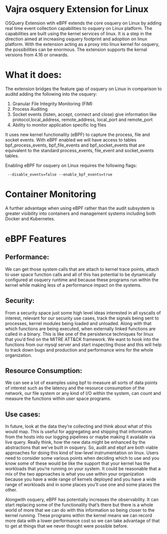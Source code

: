 # Vajra osquery Extension for Linux 

OSQuery Extension wtih eBPF extends the core osquery on Linux by adding real time event collection capabilities to osquery on Linux platform. The capabilities are built using the kernel services of linux. It is a step in the direction aimed at increasing osquery footprint and adoption on linux platform. With the extension acting as a proxy into linux kernel for osquery, the possibilities can be enormous. The extension supports the kernal versions from 4.16 or onwards.

# What it does: 

The extension bridges the feature gap of osquery on Linux in comparison to auditd adding the following into the osquery: 
1. Granular File Integrity Monitoring (FIM) 
2. Process Auditing 
3. Socket events (listen, accept, connect and close) give information like protocol,local_address, remote_address, local_port and remote_port
4. Ability to monitor application specific log files


It uses new kernel functionality (eBPF) to capture the process, file and socket events.
With eBPF enabled we will have access to tables bpf_process_events, bpf_file_events and bpf_socket_events that are equivalent to the standard process_events, file_event and socket_events tables.

Enabling eBPF for osquery on Linux requires the following flags:


	 --disable_events=false --enable_bpf_events=true

# Container Monitoring
A further advantage when using eBPF rather than the audit subsystem is greater visibility into containers and management systems including both Docker and Kubernetes.


# eBPF Features

## Performance: 
We can get those system calls that are attach to kernel trace points, attach to user space function calls and all of this has potential to be dynamically configured at osquery runtime and because these programs run within the kernel while making less of a performance impact on the systems.

## Security: 
From a security space just some high level ideas interested in all syscalls of interest, relevant for our security use cases, track the signals being sent to processes, kernel modules being loaded and unloaded. Along with that which functions are being executed, when externally linked functions are called in a binary. This is like one of the persistence techniques for linux that you’d find on the MITRE ATT&CK framework. We want to hook into the functions from our mysql server and start inspecting those and this will help to track down bugs and production and performance wins for the whole organization.

## Resource Consumption: 
We can see a lot of examples using bpf to measure all sorts of data points of interest such as the latency and the resource consumption of the network, our file system or any kind of I/O within the system, can count and measure the functions within user space programs.

## Use cases: 
In future, look at the data they’re collecting and think about what of this would map. This is useful for aggregating and shipping that information from the hosts into our logging pipelines or maybe making it available via live query. Really think, how the new data might be enhanced by the abstractions that we’ve built in osquery. So, audit and ebpf are both viable approaches for doing this kind of low-level instrumentation on linux. Users need to consider some various points when deciding which to use and you know some of these would be like the support that your kernel has the workloads that you’re running on your system. It could be reasonable that a mix of the two approaches is what you use within your organization because you have a wide range of kernels deployed and you have a wide range of workloads and in some places you’ll use one and some places the other.

Alongwith osquery, eBPF has potentially increases the observability. It can start replacing some of the functionality that’s there but there is a whole world of more that we can do with this information so being closer to the kernel running. These programs within the kernel means we can record more data with a lower performance cost so we can take advantage of that to get at things that we never thought were possible before.

